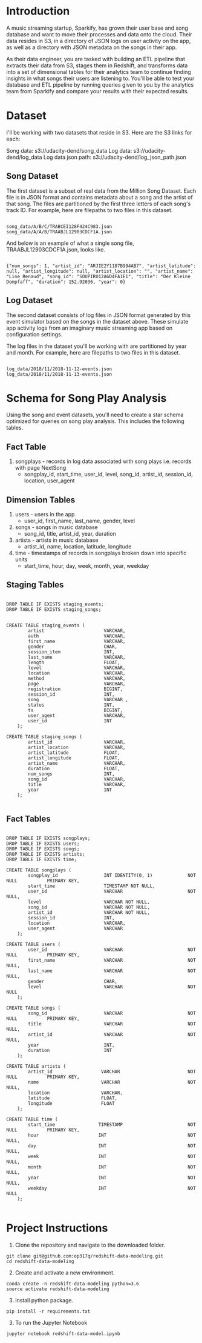 # Introduction
A music streaming startup, Sparkify, has grown their user base and song database and want to move their processes and data onto the cloud. 
Their data resides in S3, in a directory of JSON logs on user activity on the app, as well as a directory with JSON metadata on the songs in their app.

As their data engineer, you are tasked with building an ETL pipeline that extracts their data from S3, stages them in Redshift, 
and transforms data into a set of dimensional tables for their analytics team to continue finding insights in what songs their users are listening to. 
You'll be able to test your database and ETL pipeline by running queries given to you by the analytics team from Sparkify and compare your results with 
their expected results.

# Dataset

I'll be working with two datasets that reside in S3. Here are the S3 links for each:

Song data: s3://udacity-dend/song_data
Log data: s3://udacity-dend/log_data
Log data json path: s3://udacity-dend/log_json_path.json

## Song Dataset

The first dataset is a subset of real data from the Million Song Dataset. Each file is in JSON format and contains metadata about a song and the artist of that song. 
The files are partitioned by the first three letters of each song's track ID. For example, here are filepaths to two files in this dataset.

`````

song_data/A/B/C/TRABCEI128F424C983.json
song_data/A/A/B/TRAABJL12903CDCF1A.json

`````

And below is an example of what a single song file, TRAABJL12903CDCF1A.json, looks like.

`````

{"num_songs": 1, "artist_id": "ARJIE2Y1187B994AB7", "artist_latitude": null, "artist_longitude": null, "artist_location": "", "artist_name": "Line Renaud", "song_id": "SOUPIRU12A6D4FA1E1", "title": "Der Kleine Dompfaff", "duration": 152.92036, "year": 0}

`````

## Log Dataset

The second dataset consists of log files in JSON format generated by this event simulator based on the songs in the dataset above. These simulate app activity logs from an imaginary music streaming app based on configuration settings.

The log files in the dataset you'll be working with are partitioned by year and month. For example, here are filepaths to two files in this dataset.

`````

log_data/2018/11/2018-11-12-events.json
log_data/2018/11/2018-11-13-events.json

`````

# Schema for Song Play Analysis

Using the song and event datasets, you'll need to create a star schema optimized for queries on song play analysis. This includes the following tables.

## Fact Table
1. songplays - records in log data associated with song plays i.e. records with page NextSong
   - songplay_id, start_time, user_id, level, song_id, artist_id, session_id, location, user_agent
## Dimension Tables
1. users - users in the app
   - user_id, first_name, last_name, gender, level
2. songs - songs in music database
   - song_id, title, artist_id, year, duration
3. artists - artists in music database
   - artist_id, name, location, latitude, longitude
4. time - timestamps of records in songplays broken down into specific units
   - start_time, hour, day, week, month, year, weekday

## Staging Tables

`````

DROP TABLE IF EXISTS staging_events;
DROP TABLE IF EXISTS staging_songs;


CREATE TABLE staging_events (
        artist              	    VARCHAR,
        auth                	    VARCHAR,
        first_name          	    VARCHAR,
        gender              	    CHAR,
        session_item        	    INT,
        last_name           	    VARCHAR,
        length              	    FLOAT,
        level               	    VARCHAR,
        location            	    VARCHAR,
        method              	    VARCHAR,
        page                	    VARCHAR,
        registration        	    BIGINT,
        session_id          	    INT,
        song                	    VARCHAR ,
        status              	    INT,
        ts                  	    BIGINT,
        user_agent          	    VARCHAR,
        user_id             	    INT
    );

CREATE TABLE staging_songs (
        artist_id           	    VARCHAR,
        artist_location     	    VARCHAR,
        artist_latitude     	    FLOAT,
        artist_longitude    	    FLOAT,
        artist_name         	    VARCHAR,
        duration            	    FLOAT,
        num_songs           	    INT,
        song_id             	    VARCHAR,
        title               	    VARCHAR,
        year                	    INT
    );


`````

## Fact Tables

`````

DROP TABLE IF EXISTS songplays;
DROP TABLE IF EXISTS users;
DROP TABLE IF EXISTS songs;
DROP TABLE IF EXISTS artists;
DROP TABLE IF EXISTS time;

CREATE TABLE songplays (
        songplay_id         	    INT IDENTITY(0, 1)      	   NOT NULL     	  PRIMARY KEY,
        start_time          	    TIMESTAMP NOT NULL,
        user_id             	    VARCHAR                 	   NOT NULL,
        level               	    VARCHAR NOT NULL,
        song_id             	    VARCHAR NOT NULL,
        artist_id           	    VARCHAR NOT NULL,
        session_id          	    INT,
        location            	    VARCHAR,
        user_agent          	    VARCHAR
    );

CREATE TABLE users (
        user_id             	    VARCHAR                 	   NOT NULL     	  PRIMARY KEY,
        first_name          	    VARCHAR                 	   NOT NULL,
        last_name           	    VARCHAR                 	   NOT NULL,
        gender              	    CHAR,
        level               	    VARCHAR                 	   NOT NULL
    );

CREATE TABLE songs (
        song_id             	    VARCHAR                 	   NOT NULL     	  PRIMARY KEY,
        title               	    VARCHAR                 	   NOT NULL,
        artist_id           	    VARCHAR                 	   NOT NULL,
        year                	    INT,
        duration            	    INT
    );

CREATE TABLE artists (
        artist_id           	   VARCHAR                  	   NOT NULL     	  PRIMARY KEY,
        name                	   VARCHAR                  	   NOT NULL,
        location            	   VARCHAR,
        latitude            	   FLOAT,
        longitude           	   FLOAT
    );

CREATE TABLE time (
        start_time          	  TIMESTAMP                 	   NOT NULL     	  PRIMARY KEY,
        hour                	  INT                       	   NOT NULL,
        day                 	  INT                       	   NOT NULL,
        week                	  INT                       	   NOT NULL,
        month               	  INT                       	   NOT NULL,
        year                	  INT                       	   NOT NULL,
        weekday             	  INT                       	   NOT NULL
    );


`````

# Project Instructions

1. Clone the repository and navigate to the downloaded folder.

```
git clone git@github.com:op317q/redshift-data-modeling.git
cd redshift-data-modeling
```

2. Create and activate a new environment.

```
conda create -n redshift-data-modeling python=3.6
source activate redshift-data-modeling

```

3. install python package. 
```
pip install -r requirements.txt
```


3. To run the Jupyter Notebook

```
jupyter notebook redshift-data-model.ipynb

```
